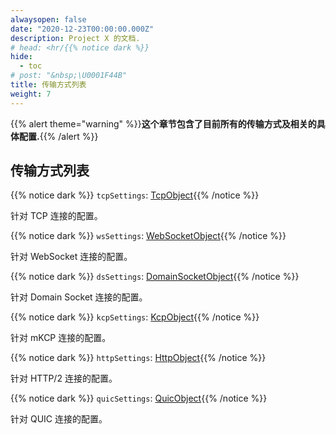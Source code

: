 ```yaml
---
alwaysopen: false
date: "2020-12-23T00:00:00.000Z"
description: Project X 的文档.
# head: <hr/{{% notice dark %}}
hide:
  - toc
# post: "&nbsp;\U0001F44B"
title: 传输方式列表
weight: 7
---
```


{{% alert theme="warning" %}}**这个章节包含了目前所有的传输方式及相关的具体配置.**{{% /alert %}}

## 传输方式列表

{{% notice dark %}} `tcpSettings`: [TcpObject](./tcp){{% /notice %}}

针对 TCP 连接的配置。

{{% notice dark %}} `wsSettings`: [WebSocketObject](./websocket){{% /notice %}}

针对 WebSocket 连接的配置。

{{% notice dark %}} `dsSettings`: [DomainSocketObject](./domainsocket){{% /notice %}}

针对 Domain Socket 连接的配置。

{{% notice dark %}} `kcpSettings`: [KcpObject](./mkcp){{% /notice %}}

针对 mKCP 连接的配置。

{{% notice dark %}} `httpSettings`: [HttpObject](./h2){{% /notice %}}

针对 HTTP/2 连接的配置。

{{% notice dark %}} `quicSettings`: [QuicObject](./quic){{% /notice %}}

针对 QUIC 连接的配置。


